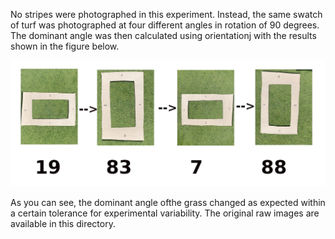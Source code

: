No stripes were photographed in this experiment.  Instead, the same swatch of turf was photographed at four different angles in rotation of 90 degrees.  The dominant angle was then calculated using orientationj with the results shown in the figure below.
<p align=center>
  <img src=figure.png>
</p>
As you can see, the dominant angle ofthe grass changed as expected within a certain tolerance for experimental variability.  The original raw images are available in this directory.
